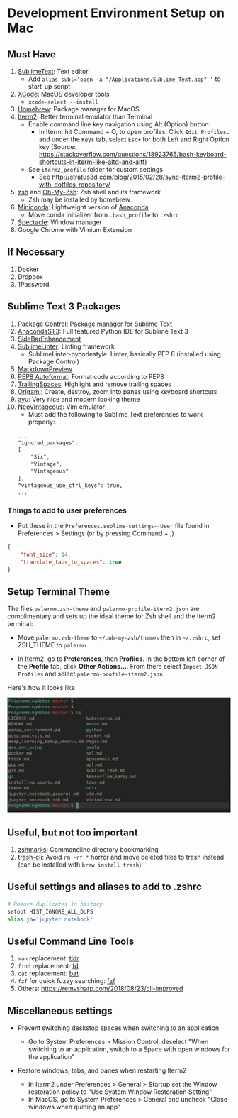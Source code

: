 # Development Environment Setup on Mac

## Must Have
1. [SublimeText](https://www.sublimetext.com/): Text editor
	- Add `alias subl='open -a "/Applications/Sublime Text.app" '` to start-up script
2. [XCode](https://developer.apple.com/xcode/): MacOS developer tools
	- `xcode-select --install`
3. [Homebrew](https://brew.sh/): Package manager for MacOS
4. [Iterm2](https://www.iterm2.com/): Better terminal emulator than Terminal
	- Enable command line key navigation using Alt (Option) button:
		- In Iterm, hit Command + O, to open profiles. Click `Edit Profiles…` and under the `Keys` tab, select `Esc+` for both Left and Right Option key (Source: https://stackoverflow.com/questions/18923765/bash-keyboard-shortcuts-in-iterm-like-altd-and-altf)
	- See `iterm2_profile` folder for custom settings
		- See http://stratus3d.com/blog/2015/02/28/sync-iterm2-profile-with-dotfiles-repository/
5. [zsh](https://www.zsh.org/) and [Oh-My-Zsh](https://ohmyz.sh/): Zsh shell and its framework
	* Zsh may be installed by homebrew
6. [Miniconda](https://docs.conda.io/en/latest/miniconda.html): Lightweight version of [Anaconda](https://www.anaconda.com/distribution/)
    - Move conda initializer from `.bash_profile` to `.zshrc`
7. [Spectacle](https://www.spectacleapp.com/): Window manager
8. Google Chrome with Vimium Extension

## If Necessary
1. Docker
2. Dropbox
3. 1Password

## Sublime Text 3 Packages
1. [Package Control](https://packagecontrol.io/): Package manager for Sublime Text
2. [AnacondaST3](http://damnwidget.github.io/anaconda/#): Full featured Python IDE for Sublime Text 3
3. [SideBarEnhancement](https://github.com/titoBouzout/SideBarEnhancements)
4. [SublimeLinter](http://www.sublimelinter.com/en/stable/): Linting framework
	- SublimeLinter-pycodestyle: Linter, basically PEP 8 (installed using Package Control)
5. [MarkdownPreview](https://github.com/facelessuser/MarkdownPreview)
6. [PEP8 Autoformat](https://github.com/wistful/SublimeAutoPEP8): Format code according to PEP8
7. [TrailingSpaces](https://github.com/SublimeText/TrailingSpaces): Highlight and remove trailing spaces
8. [Origami](https://github.com/SublimeText/Origami): Create, destroy, zoom into panes using keyboard shortcuts
9. [ayu](https://github.com/dempfi/ayu): Very nice and modern looking theme
10. [NeoVintageous](https://github.com/NeoVintageous/NeoVintageous): Vim emulator
	* Must add the following to Sublime Text preferences to work properly:
	```
	...
	"ignored_packages":
	[
		"Six",
		"Vintage",
		"Vintageous"
	],
	"vintageous_use_ctrl_keys": true,
	...
	```


### Things to add to user preferences
* Put these in the `Preferences.sublime-settings--User` file found in Preferences > Settings (or by pressing Command + ,)
```json
{
	"font_size": 14,
	"translate_tabs_to_spaces": true
}
```

## Setup Terminal Theme

The files `palermo.zsh-theme` and `palermo-profile-iterm2.json` are complimentary and sets up the ideal theme for Zsh shell and the Iterm2 terminal:

* Move `palermo.zsh-theme` to `~/.oh-my-zsh/themes` then in `~/.zshrc`, set ZSH_THEME to `palermo`

* In Iterm2, go to __Preferences__, then __Profiles__. In the bottom left corner of the __Profile__ tab, click __Other Actions...__. From there select `Import JSON Profiles` and select `palermo-profile-iterm2.json`

Here's how it looks like

![alt text](theme0.png)

## Useful, but not too important
1. [zshmarks](https://github.com/jocelynmallon/zshmarks): Commandline directory bookmarking
2. [trash-cli](http://hasseg.org/trash/): Avoid `rm -rf *` horror and move deleted files to trash instead (can be installed with `brew install trash`)

## Useful settings and aliases to add to .zshrc
```bash
# Remove duplicates in history
setopt HIST_IGNORE_ALL_DUPS
alias jn='jupyter notebook'
```

## Useful Command Line Tools
1. `man` replacement: [tldr](https://tldr.sh/#installation)
2. `find` replacement: [fd](https://github.com/sharkdp/fd/)
3. `cat` replacement: [bat](https://github.com/sharkdp/bat)
4. `fzf` for quick fuzzy searching: [fzf](https://github.com/junegunn/fzf)
5. Others: https://remysharp.com/2018/08/23/cli-improved

## Miscellaneous settings
* Prevent switching deskstop spaces when switching to an application
	- Go to System Preferences > Mission Control, deselect "When switching to an application, switch to a Space with open windows for the application"

* Restore windows, tabs, and panes when restarting Iterm2
    * In Iterm2 under Preferences > General > Startup set the Window restoration policy to "Use System Window Restoration Setting"
    * In MacOS, go to System Preferences > General and uncheck "Close windows when quitting an app"
